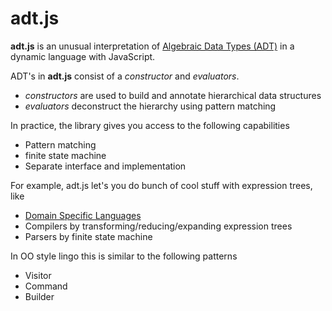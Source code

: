 # adt.js

**adt.js** is an unusual interpretation of [Algebraic Data Types (ADT)](http://en.wikipedia.org/wiki/Algebraic_data_type) in a dynamic language with 
JavaScript.

ADT's in **adt.js** consist of a *constructor* and *evaluators*.

* *constructors* are used to build and annotate hierarchical data structures
* *evaluators* deconstruct the hierarchy using pattern matching

In practice, the library gives you access to the following capabilities

* Pattern matching
* finite state machine
* Separate interface and implementation

For example, adt.js let's you do bunch of cool stuff with expression trees, like

* [Domain Specific Languages](http://en.wikipedia.org/wiki/Domain-specific_language)
* Compilers by transforming/reducing/expanding expression trees
* Parsers by finite state machine

In OO style lingo this is similar to the following patterns

* Visitor
* Command
* Builder

